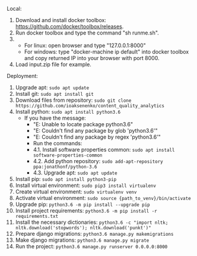 Local:
1. Download and install docker toolbox: https://github.com/docker/toolbox/releases.
2. Run docker toolbox and type the command "sh runme.sh".
3. - For linux: open browser and type "127.0.0.1:8000"
   - For windows: type "docker-machine ip default" into docker toolbox and copy returned IP into your browser with port 8000.
4. Load input.zip file for example.

Deployment:
1. Upgrade apt: `sudo apt update`
2. Install git: `sudo apt install git`
3. Download files from repository: `sudo git clone https://github.com/ioaksenenko/content_quality_analytics`
4. Install python: `sudo apt install python3.6`
    * If you have the message:
        - "E: Unable to locate package python3.6"
        - "E: Couldn't find any package by glob 'python3.6'"
        - "E: Couldn't find any package by regex 'python3.6'"
        - Run the commands:
        - 4.1. Install software properties common: `sudo apt install software-properties-common`
        - 4.2. Add python repository: `sudo add-apt-repository ppa:jonathonf/python-3.6`
        - 4.3. Upgrade apt: `sudo apt update`
5. Install pip: `sudo apt install python3-pip`
6. Install virtual environment: `sudo pip3 install virtualenv`
7. Create virtual environment: `sudo virtualenv venv`
8. Activate virtual environment: `sudo source {path_to_venv}/bin/activate`
9. Upgrade pip: `python3.6 -m pip install --upgrade pip`
10. Install project requirements: `python3.6 -m pip install -r requirements.txt`
11. Install the necessary dictionaries: `python3.6 -c "import nltk; nltk.download('stopwords'); nltk.download('punkt')"`
12. Prepare django migrations: `python3.6 manage.py makemigrations`
13. Make django migrations: `python3.6 manage.py migrate`
14. Run the project: `python3.6 manage.py runserver 0.0.0.0:8000`
